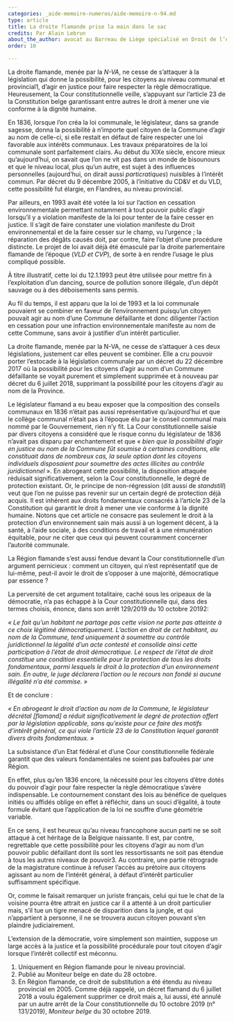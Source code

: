 ```yaml
---
categories: _aide-memoire-numeros/aide-memoire-n-94.md
type: article
title: La droite flamande prise la main dans le sac
credits: Par Alain Lebrun
about_the_author: avocat au Barreau de Liège spécialisé en Droit de l’environnement
order: 10

---
```

La droite flamande, menée par la _N-VA_, ne cesse de s’attaquer à la législation qui donne la possibilité, pour les citoyens au niveau communal et provincial1, d’agir en justice pour faire respecter la règle démocratique. Heureusement, la Cour constitutionnelle veille, s’appuyant sur l’article 23 de la Constitution belge garantissant entre autres le droit à mener une vie conforme à la dignité humaine.

En 1836, lorsque l’on créa la loi communale, le législateur, dans sa grande sagesse, donna la possibilité à n’importe quel citoyen de la Commune d’agir au nom de celle-ci, si elle restait en défaut de faire respecter une loi favorable aux intérêts communaux. Les travaux préparatoires de la loi communale sont parfaitement clairs. Au début du XIXe siècle, encore mieux qu’aujourd’hui, on savait que l’on ne vit pas dans un monde de bisounours et que le niveau local, plus qu’un autre, est sujet à des influences personnelles (aujourd’hui, on dirait aussi _particratiques_) nuisibles à l’intérêt commun. Par décret du 9 décembre 2005, à l’initiative du CD&V et du VLD, cette possibilité fut élargie, en Flandres, au niveau provincial.

Par ailleurs, en 1993 avait été votée la loi sur l’action en cessation environnementale permettant notamment à tout pouvoir public d’agir lorsqu’il y a violation manifeste de la loi pour tenter de la faire cesser en justice. Il s’agit de faire constater une violation manifeste du Droit environnemental et de la faire cesser sur le champ, vu l’urgence ; la réparation des dégâts causés doit, par contre, faire l’objet d’une procédure distincte. Le projet de loi avait déjà été émasculé par la droite parlementaire flamande de l’époque (_VLD et CVP_), de sorte à en rendre l’usage le plus compliqué possible.

À titre illustratif, cette loi du 12.1.1993 peut être utilisée pour mettre fin à l’exploitation d’un dancing, source de pollution sonore illégale, d’un dépôt sauvage ou à des déboisements sans permis.

Au fil du temps, il est apparu que la loi de 1993 et la loi communale pouvaient se combiner en faveur de l’environnement puisqu’un citoyen pouvait agir au nom d’une Commune défaillante et donc diligenter l’action en cessation pour une infraction environnementale manifeste au nom de cette Commune, sans avoir à justifier d’un intérêt particulier.

La droite flamande, menée par la N-VA, ne cesse de s’attaquer à ces deux législations, justement car elles peuvent se combiner. Elle a cru pouvoir porter l’estocade à la législation communale par un décret du 22 décembre 2017 où la possibilité pour les citoyens d’agir au nom d’un Commune défaillante se voyait purement et simplement supprimée et à nouveau par décret du 6 juillet 2018, supprimant la possibilité pour les citoyens d’agir au nom de la Province.

Le législateur flamand a eu beau exposer que la composition des conseils communaux en 1836 n’était pas aussi représentative qu’aujourd’hui et que le collège communal n’était pas à l’époque élu par le conseil communal mais nommé par le Gouvernement, rien n’y fit. La Cour constitutionnelle saisie par divers citoyens a considéré que le risque connu du législateur de 1836 n’avait pas disparu par enchantement et que « _bien que la possibilité d’agir en justice au nom de la Commune fût soumise à certaines conditions, elle constituait dans de nombreux cas, la seule option dont les citoyens individuels disposaient pour soumettre des actes illicites au contrôle juridictionnel_ ». En abrogeant cette possibilité, la disposition attaquée réduisait significativement, selon la Cour constitutionnelle, le degré de protection existant. Or, le principe de non-régression (dit aussi de _standstill_) veut que l’on ne puisse pas revenir sur un certain degré de protection déjà acquis. Il est inhérent aux droits fondamentaux consacrés à l’article 23 de la Constitution qui garantit le droit à mener une vie conforme à la dignité humaine. Notons que cet article ne consacre pas seulement le droit à la protection d’un environnement sain mais aussi à un logement décent, à la santé, à l’aide sociale, à des conditions de travail et à une rémunération équitable, pour ne citer que ceux qui peuvent couramment concerner l’autorité communale.

La Région flamande s’est aussi fendue devant la Cour constitutionnelle d’un argument pernicieux : comment un citoyen, qui n’est représentatif que de lui-même, peut-il avoir le droit de s’opposer à une majorité, démocratique par essence ?

La perversité de cet argument totalitaire, caché sous les oripeaux de la démocratie, n’a pas échappé à la Cour constitutionnelle qui, dans des termes choisis, énonce, dans son arrêt 129/2019 du 10 octobre 20192:

_« Le fait qu’un habitant ne partage pas cette vision ne porte pas atteinte à ce choix légitimé démocratiquement. L’action en droit de cet habitant, au nom de la Commune, tend uniquement à soumettre au contrôle juridictionnel la légalité d’un acte contesté et consolide ainsi cette participation à l’état de droit démocratique. Le respect de l’état de droit constitue une condition essentielle pour la protection de tous les droits fondamentaux, parmi lesquels le droit à la protection d’un environnement sain. En outre, le juge déclarera l’action ou le recours non fondé si aucune illégalité n’a été commise. »_

Et de conclure :

_« En abrogeant le droit d’action au nom de la Commune, le législateur décrétal \[flamand\] a réduit significativement le degré de protection offert par la législation applicable, sans qu’existe pour ce faire des motifs d’intérêt général, ce qui viole l’article 23 de la Constitution lequel garantit divers droits fondamentaux. »_

La subsistance d’un Etat fédéral et d’une Cour constitutionnelle fédérale garantit que des valeurs fondamentales ne soient pas bafouées par une Région.

En effet, plus qu’en 1836 encore, la nécessité pour les citoyens d’être dotés du pouvoir d’agir pour faire respecter la règle démocratique s’avère indispensable. Le contournement constant des lois au bénéfice de quelques initiés ou affidés oblige en effet à réfléchir, dans un souci d’égalité, à toute formule évitant que l’application de la loi ne souffre d’une géométrie variable.

En ce sens, il est heureux qu’au niveau francophone aucun parti ne se soit attaqué à cet héritage de la Belgique naissante. Il est, par contre, regrettable que cette possibilité pour les citoyens d’agir au nom d’un pouvoir public défaillant dont ils sont les ressortissants ne soit pas étendue à tous les autres niveaux de pouvoir3. Au contraire, une partie rétrograde de la magistrature continue à refuser l’accès au prétoire aux citoyens agissant au nom de l’intérêt général, à défaut d’intérêt particulier suffisamment spécifique.

Or, comme le faisait remarquer un juriste français, celui qui tue le chat de la voisine pourra être attrait en justice car il a attenté à un droit particulier mais, s’il tue un tigre menacé de disparition dans la jungle, et qui n’appartient à personne, il ne se trouvera aucun citoyen pouvant s’en plaindre judiciairement.

L’extension de la démocratie, voire simplement son maintien, suppose un large accès à la justice et la possibilité procédurale pour tout citoyen d’agir lorsque l’intérêt collectif est méconnu.

1. Uniquement en Région flamande pour le niveau provincial.
2. Publié au Moniteur belge en date du 28 octobre.
3. En Région flamande, ce droit de substitution a été étendu au niveau provincial en 2005. Comme déjà rappelé, un décret flamand du 6 juillet 2018 a voulu également supprimer ce droit mais a, lui aussi, été annulé par un autre arrêt de la Cour constitutionnelle du 10 octobre 2019 (n° 131/2019), _Moniteur belge_ du 30 octobre 2019.